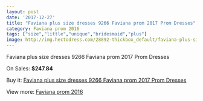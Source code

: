 ```yaml
---
layout: post
date: '2017-12-27'
title: "Faviana plus size dresses 9266 Faviana prom 2017 Prom Dresses"
category: Faviana prom 2016
tags: ["size","little","unique","bridesmaid","plus"]
image: http://img.hectodress.com/28892-thickbox_default/faviana-plus-size-dresses-9266-faviana-prom-2012-prom-dresses.jpg
---
```

Faviana plus size dresses 9266 Faviana prom 2017 Prom Dresses

On Sales: **$247.84**
<a href="https://www.hectodress.com/faviana-prom-2013/13483-faviana-plus-size-dresses-9266-faviana-prom-2012-prom-dresses.html"><amp-img layout="responsive" width="600" height="600" src="//img.hectodress.com/28892-thickbox_default/faviana-plus-size-dresses-9266-faviana-prom-2012-prom-dresses.jpg" alt="Faviana plus size dresses 9266 Faviana prom 2017 Prom Dresses 0" /></a>

Buy it: [Faviana plus size dresses 9266 Faviana prom 2017 Prom Dresses](https://www.hectodress.com/faviana-prom-2013/13483-faviana-plus-size-dresses-9266-faviana-prom-2012-prom-dresses.html "Faviana plus size dresses 9266 Faviana prom 2017 Prom Dresses")

View more: [Faviana prom 2016](https://www.hectodress.com/220-faviana-prom-2013 "Faviana prom 2016")